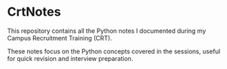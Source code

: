 # CrtNotes
This repository contains all the Python notes I documented during my Campus Recruitment Training (CRT).

These notes focus on the Python concepts covered in the sessions, useful for quick revision and interview preparation.
